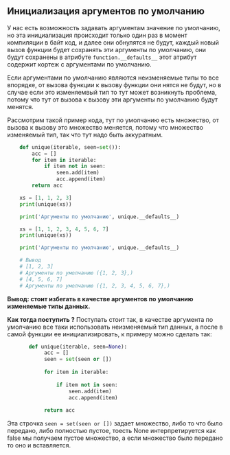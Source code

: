 Инициализация аргументов по умолчанию
---

У нас есть возможность задавать аргументам значение по умолчанию,
но эта инициализация происходит только один раз в момент компиляции
в байт код, и далее они обнулятся не будут, каждый новый вызов 
функции будет сохранять эти аргументы по умолчанию, они будут 
сохранены в атрибуте `function.__defaults__` этот атрибут содержит
кортеж с аргументами по умолчанию.

Если аргументами по умолчанию являются неизменяемые типы то все впорядке,
от вызова функции к вызову функции они нятся не будут, но в случае если
это изменяемвый тип то тут может возникнуть проблема, потому что тут
от вызова к вызову эти аргументы по умолчанию будут менятся.

Рассмотрим такой пример кода, тут по умолчанию есть множество, от вызова 
к вызову это множество меняется, потому что множество изменяемый тип,
так что тут надо быть аккуратным.

```python
    def unique(iterable, seen=set()):
        acc = []
        for item in iterable:
            if item not in seen:
                seen.add(item)
                acc.append(item)
        return acc

    xs = [1, 1, 2, 3]
    print(unique(xs))

    print('Аргументы по умолчанию', unique.__defaults__)

    xs = [1, 1, 2, 3, 4, 5, 6, 7]
    print(unique(xs))

    print('Аргументы по умолчанию', unique.__defaults__)

    # Вывод
    # [1, 2, 3]
    # Аргументы по умолчанию ({1, 2, 3},)
    # [4, 5, 6, 7]
    # Аргументы по умолчанию ({1, 2, 3, 4, 5, 6, 7},)
```

**Вывод: стоит избегать в качестве аргументов по умолчанию 
изменяемые типы данных.**

**Как тогда поступить ?**
Поступать стоит так, в качестве аргумента по умолчанию все таки 
использовать неизменяемый тип данных, а после в самой функции 
ее инициализировать, к примеру можно сделать так:

```python
       def unique(iterable, seen=None):
            acc = []
            seen = set(seen or [])
            
            for item in iterable:
                
                if item not in seen:
                    seen.add(item)
                    acc.append(item)
                    
            return acc
```

Эта строчка `seen = set(seen or [])` задает множество, либо то 
что было передано, либо полностью пустое, тоесть None интерпретируется 
как false мы получаем пустое множество, а если множество было передано 
то оно и вставляется.